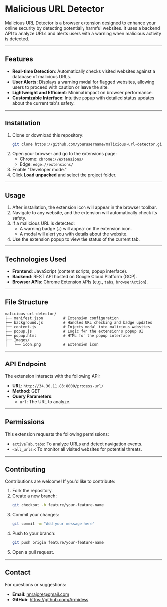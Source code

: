 # Malicious URL Detector

Malicious URL Detector is a browser extension designed to enhance your online security by detecting potentially harmful websites. It uses a backend API to analyze URLs and alerts users with a warning when malicious activity is detected.

---

## Features

- **Real-time Detection**: Automatically checks visited websites against a database of malicious URLs.
- **User Alerts**: Displays a warning modal for flagged websites, allowing users to proceed with caution or leave the site.
- **Lightweight and Efficient**: Minimal impact on browser performance.
- **Customizable Interface**: Intuitive popup with detailed status updates about the current tab's safety.

---

## Installation

1. Clone or download this repository:
   ```bash
   git clone https://github.com/yourusername/malicious-url-detector.git
   ```
2. Open your browser and go to the extensions page:
   - Chrome: `chrome://extensions/`
   - Edge: `edge://extensions/`
3. Enable "Developer mode."
4. Click **Load unpacked** and select the project folder.

---

## Usage

1. After installation, the extension icon will appear in the browser toolbar.
2. Navigate to any website, and the extension will automatically check its safety.
3. If a malicious URL is detected:
   - A warning badge (`⚠️`) will appear on the extension icon.
   - A modal will alert you with details about the website.
4. Use the extension popup to view the status of the current tab.

---

## Technologies Used

- **Frontend**: JavaScript (content scripts, popup interface).
- **Backend**: REST API hosted on Google Cloud Platform (GCP).
- **Browser APIs**: Chrome Extension APIs (e.g., `tabs`, `browserAction`).

---

## File Structure

```
malicious-url-detector/
├── manifest.json         # Extension configuration
├── background.js         # Handles URL checking and badge updates
├── content.js            # Injects modal into malicious websites
├── popup.js              # Logic for the extension's popup UI
├── popup.html            # HTML for the popup interface
├── Images/
│   └── icon.png          # Extension icon
```

---

## API Endpoint

The extension interacts with the following API:

- **URL**: `http://34.30.11.83:8000/process-url/`
- **Method**: GET
- **Query Parameters**:
  - `url`: The URL to analyze.

---

## Permissions

This extension requests the following permissions:

- `activeTab`, `tabs`: To analyze URLs and detect navigation events.
- `<all_urls>`: To monitor all visited websites for potential threats.

---

## Contributing

Contributions are welcome! If you'd like to contribute:

1. Fork the repository.
2. Create a new branch:
   ```bash
   git checkout -b feature/your-feature-name
   ```
3. Commit your changes:
   ```bash
   git commit -m "Add your message here"
   ```
4. Push to your branch:
   ```bash
   git push origin feature/your-feature-name
   ```
5. Open a pull request.

---

## Contact

For questions or suggestions:

- **Email**: nnrajore@gmail.com
- **GitHub**: https://github.com/Armidess
